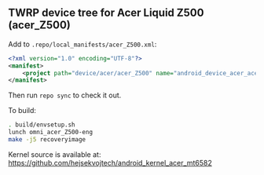 ## TWRP device tree for Acer Liquid Z500 (acer_Z500)

Add to `.repo/local_manifests/acer_Z500.xml`:

```xml
<?xml version="1.0" encoding="UTF-8"?>
<manifest>
	<project path="device/acer/acer_Z500" name="android_device_acer_acer_Z500" remote="hejsekvojtech" revision="android-5.1" />
</manifest>
```

Then run `repo sync` to check it out.

To build:

```sh
. build/envsetup.sh
lunch omni_acer_Z500-eng
make -j5 recoveryimage
```
Kernel source is available at: https://github.com/hejsekvojtech/android_kernel_acer_mt6582
